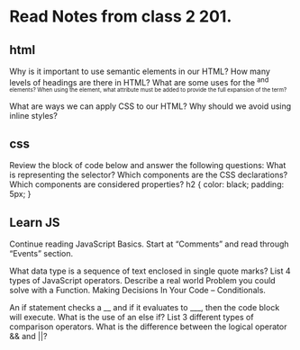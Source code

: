 # Read Notes from class 2 201. 

## html

Why is it important to use semantic elements in our HTML?
How many levels of headings are there in HTML?
What are some uses for the <sup> and <sub> elements?
When using the <abbr> element, what attribute must be added to provide the full expansion of the term?


What are ways we can apply CSS to our HTML?
Why should we avoid using inline styles?



## css

Review the block of code below and answer the following questions:
What is representing the selector?
Which components are the CSS declarations?
Which components are considered properties?
   h2 {
     color: black;
     padding: 5px;
   }





## Learn JS
Continue reading JavaScript Basics. Start at “Comments” and read through “Events” section.

What data type is a sequence of text enclosed in single quote marks?
List 4 types of JavaScript operators.
Describe a real world Problem you could solve with a Function.
Making Decisions In Your Code – Conditionals.

An if statement checks a __ and if it evaluates to ___, then the code block will execute.
What is the use of an else if?
List 3 different types of comparison operators.
What is the difference between the logical operator && and ||?